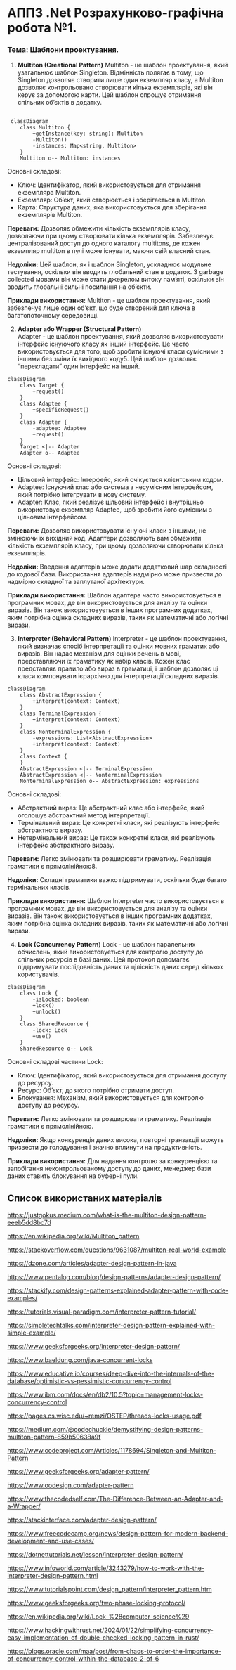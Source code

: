 
# АППЗ .Net Розрахунково-графічна робота №1.
### Тема: Шаблони проектування.

1. **Multiton (Creational Pattern)**
Multiton - це шаблон проектування, який узагальнює шаблон Singleton. Відмінність полягає в тому, що Singleton дозволяє створити лише один екземпляр класу, а Multiton дозволяє контрольовано створювати кілька екземплярів, які він керує за допомогою карти. Цей шаблон спрощує отримання спільних об’єктів в додатку.  




```mermaid

 classDiagram
    class Multiton {
        +getInstance(key: string): Multiton
        -Multiton()
        -instances: Map<string, Multiton>
    }
    Multiton o-- Multiton: instances
```


Основні складові:
- Ключ: Ідентифікатор, який використовується для отримання екземпляра Multiton.
- Екземпляр: Об’єкт, який створюється і зберігається в Multiton.
- Карта: Структура даних, яка використовується для зберігання екземплярів Multiton.

**Переваги:**
Дозволяє обмежити кількість екземплярів класу, дозволяючи при цьому створювати кілька екземплярів.
Забезпечує централізований доступ до одного каталогу multitons, де кожен екземпляр multiton в пулі може існувати, маючи свій власний стан.  

**Недоліки:**
Цей шаблон, як і шаблон Singleton, ускладнює модульне тестування, оскільки він вводить глобальний стан в додаток.
З garbage collected мовами він може стати джерелом витоку пам’яті, оскільки він вводить глобальні сильні посилання на об’єкти.  

**Приклади використання:**
Multiton - це шаблон проектування, який забезпечує лише один об’єкт, що буде створений для ключа в багатопоточному середовищі.  

2. **Adapter або Wrapper (Structural Pattern)**  
Adapter - це шаблон проектування, який дозволяє використовувати інтерфейс існуючого класу як інший інтерфейс. Це часто використовується для того, щоб зробити існуючі класи сумісними з іншими без зміни їх вихідного коду5. Цей шаблон дозволяє “перекладати” один інтерфейс на інший.  

```mermaid
classDiagram
    class Target {
        +request()
    }
    class Adaptee {
        +specificRequest()
    }
    class Adapter {
        -adaptee: Adaptee
        +request()
    }
    Target <|-- Adapter
    Adapter o-- Adaptee
```


Основні складові:
- Цільовий інтерфейс: Інтерфейс, який очікується клієнтським кодом.
- Adaptee: Існуючий клас або система з несумісним інтерфейсом, який потрібно інтегрувати в нову систему.
- Adapter: Клас, який реалізує цільовий інтерфейс і внутрішньо використовує екземпляр Adaptee, щоб зробити його сумісним з цільовим інтерфейсом.  

**Переваги:**
Дозволяє використовувати існуючі класи з іншими, не змінюючи їх вихідний код.
Адаптери дозволяють вам обмежити кількість екземплярів класу, при цьому дозволяючи створювати кілька екземплярів.  

**Недоліки:**
Введення адаптерів може додати додатковий шар складності до кодової бази.
Використання адаптерів надмірно може призвести до надмірно складної та заплутаної архітектури.  

**Приклади використання:**
Шаблон адаптера часто використовується в програмних мовах, де він використовується для аналізу та оцінки виразів.
Він також використовується в інших програмних додатках, яким потрібна оцінка складних виразів, таких як математичні або логічні вирази.

3. **Interpreter (Behavioral Pattern)**
Interpreter - це шаблон проектування, який визначає спосіб інтерпретації та оцінки мовних граматик або виразів. Він надає механізм для оцінки речень в мові, представляючи їх граматику як набір класів. Кожен клас представляє правило або вираз в граматиці, і шаблон дозволяє ці класи компонувати ієрархічно для інтерпретації складних виразів.  

```mermaid
classDiagram
    class AbstractExpression {
        +interpret(context: Context)
    }
    class TerminalExpression {
        +interpret(context: Context)
    }
    class NonterminalExpression {
        -expressions: List<AbstractExpression>
        +interpret(context: Context)
    }
    class Context {
    }
    AbstractExpression <|-- TerminalExpression
    AbstractExpression <|-- NonterminalExpression
    NonterminalExpression o-- AbstractExpression: expressions
```

Основні складові:
- Абстрактний вираз: Це абстрактний клас або інтерфейс, який оголошує абстрактний метод інтерпретації.
- Термінальний вираз: Це конкретні класи, які реалізують інтерфейс абстрактного виразу.
- Нетермінальний вираз: Це також конкретні класи, які реалізують інтерфейс абстрактного виразу.  

**Переваги:**
Легко змінювати та розширювати граматику.
Реалізація граматики є прямолінійною8.  

**Недоліки:**
Складні граматики важко підтримувати, оскільки буде багато термінальних класів.  

**Приклади використання:**
Шаблон Interpreter часто використовується в програмних мовах, де він використовується для аналізу та оцінки виразів.
Він також використовується в інших програмних додатках, яким потрібна оцінка складних виразів, таких як математичні або логічні вирази.  

4. **Lock (Concurrency Pattern)**
Lock - це шаблон паралельних обчислень, який використовується для контролю доступу до спільних ресурсів в базі даних. Цей протокол допомагає підтримувати послідовність даних та цілісність даних серед кількох користувачів.  

```mermaid
classDiagram
    class Lock {
        -isLocked: boolean
        +lock()
        +unlock()
    }
    class SharedResource {
        -lock: Lock
        +use()
    }
    SharedResource o-- Lock
```

Основні складові частини Lock:
- Ключ: Ідентифікатор, який використовується для отримання доступу до ресурсу.
- Ресурс: Об’єкт, до якого потрібно отримати доступ.
- Блокування: Механізм, який використовується для контролю доступу до ресурсу.  

**Переваги:**
Легко змінювати та розширювати граматику.
Реалізація граматики є прямолінійною.  

**Недоліки:**
Якщо конкуренція даних висока, повторні транзакції можуть призвести до голодування і значно вплинути на продуктивність.  

**Приклади використання:**
Для надання контролю за конкуренцією та запобігання неконтрольованому доступу до даних, менеджер бази даних ставить блокування на буферні пули.


## Список використаних матеріалів 
https://justgokus.medium.com/what-is-the-multiton-design-pattern-eeeb5dd8bc7d  

https://en.wikipedia.org/wiki/Multiton_pattern  

https://stackoverflow.com/questions/9631087/multiton-real-world-example  

https://dzone.com/articles/adapter-design-pattern-in-java  

https://www.pentalog.com/blog/design-patterns/adapter-design-pattern/  

https://stackify.com/design-patterns-explained-adapter-pattern-with-code-examples/  

https://tutorials.visual-paradigm.com/interpreter-pattern-tutorial/  

https://simpletechtalks.com/interpreter-design-pattern-explained-with-simple-example/  

https://www.geeksforgeeks.org/interpreter-design-pattern/  

https://www.baeldung.com/java-concurrent-locks  

https://www.educative.io/courses/deep-dive-into-the-internals-of-the-database/optimistic-vs-pessimistic-concurrency-control  

https://www.ibm.com/docs/en/db2/10.5?topic=management-locks-concurrency-control  

https://pages.cs.wisc.edu/~remzi/OSTEP/threads-locks-usage.pdf  

https://medium.com/@codechuckle/demystifying-design-patterns-multiton-pattern-859b50638a9f  

https://www.codeproject.com/Articles/1178694/Singleton-and-Multiton-Pattern  

https://www.geeksforgeeks.org/adapter-pattern/  

https://www.oodesign.com/adapter-pattern  

https://www.thecodedself.com/The-Difference-Between-an-Adapter-and-a-Wrapper/  

https://stackinterface.com/adapter-design-pattern/  

https://www.freecodecamp.org/news/design-pattern-for-modern-backend-development-and-use-cases/  

https://dotnettutorials.net/lesson/interpreter-design-pattern/  

https://www.infoworld.com/article/3243279/how-to-work-with-the-interpreter-design-pattern.html  

https://www.tutorialspoint.com/design_pattern/interpreter_pattern.htm  

https://www.geeksforgeeks.org/two-phase-locking-protocol/  

https://en.wikipedia.org/wiki/Lock_%28computer_science%29  

https://www.hackingwithrust.net/2024/01/22/simplifying-concurrency-easy-implementation-of-double-checked-locking-pattern-in-rust/  

https://blogs.oracle.com/maa/post/from-chaos-to-order-the-importance-of-concurrency-control-within-the-database-2-of-6  
